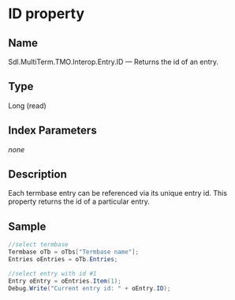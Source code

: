 #  ID property

## Name

Sdl.MultiTerm.TMO.Interop.Entry.ID —          Returns the id of an entry.

## Type
Long
(read)

## Index Parameters
*none*

## Description

Each termbase entry can be referenced via its unique entry id. This property returns the id of a particular entry.

## Sample


```cs
//select termbase
Termbase oTb = oTbs["Termbase name"];
Entries oEntries = oTb.Entries;

//select entry with id #1 
Entry oEntry = oEntries.Item(1);
Debug.Write("Current entry id: " + oEntry.ID);
```

